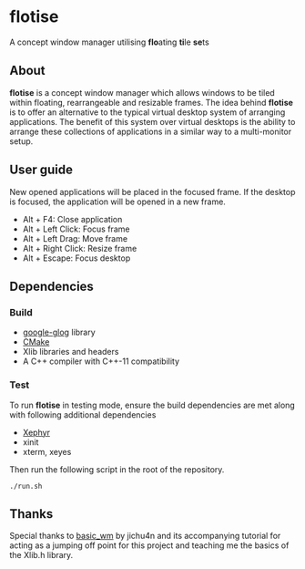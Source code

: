 # flotise
A concept window manager utilising **flo**ating **ti**le **se**ts

## About 

**flotise** is a concept window manager which allows windows to be tiled within floating, rearrangeable and resizable frames. 
The idea behind **flotise** is to offer an alternative to the typical virtual desktop system of arranging applications.
The benefit of this system over virtual desktops is the ability to arrange these collections of applications in a similar way
to a multi-monitor setup.

## User guide

New opened applications will be placed in the focused frame. If the desktop is focused, the application will be opened in a new frame.

- Alt + F4: Close application
- Alt + Left Click: Focus frame
- Alt + Left Drag: Move frame
- Alt + Right Click: Resize frame
- Alt + Escape: Focus desktop

## Dependencies

### Build
- [google-glog](https://github.com/google/glog) library
- [CMake](https://cmake.org/)
- Xlib libraries and headers
- A C++ compiler with C++-11 compatibility

### Test
To run **flotise** in testing mode, ensure the build dependencies are met along with following additional dependencies

- [Xephyr](https://www.freedesktop.org/wiki/Software/Xephyr/)
- xinit
- xterm, xeyes

Then run the following script in the root of the repository.

    ./run.sh

## Thanks

Special thanks to [basic_wm](https://github.com/jichu4n/basic_wm) by jichu4n and its accompanying tutorial for acting as a 
jumping off point for this project and teaching me the basics of the Xlib.h library.

